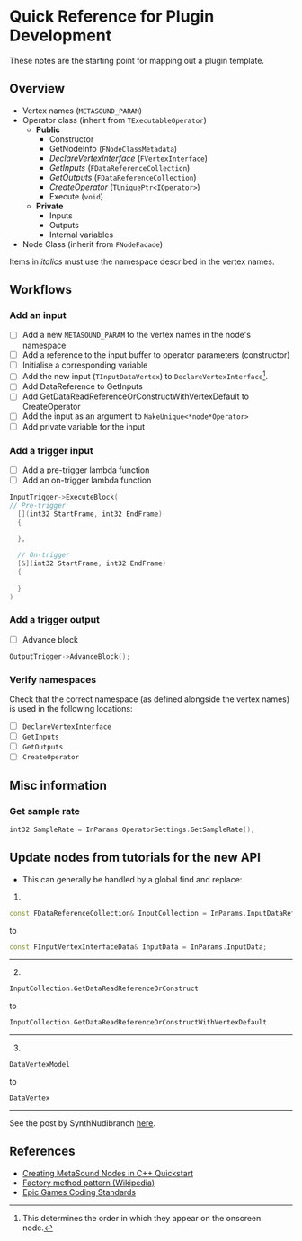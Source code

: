 # Quick Reference for Plugin Development
These notes are the starting point for mapping out a plugin template.

## Overview
- Vertex names (`METASOUND_PARAM`)
- Operator class (inherit from `TExecutableOperator`)
  - **Public**
    - Constructor
    - GetNodeInfo (`FNodeClassMetadata`)
    - *DeclareVertexInterface* (`FVertexInterface`)
    - *GetInputs* (`FDataReferenceCollection`)
    - *GetOutputs* (`FDataReferenceCollection`)
    - *CreateOperator* (`TUniquePtr<IOperator>`)
    - Execute (`void`)
  - **Private**
    - Inputs
    - Outputs
    - Internal variables
- Node Class (inherit from `FNodeFacade`)

Items in *italics* must use the namespace described in the vertex names.

## Workflows
### Add an input
- [ ] Add a new `METASOUND_PARAM` to the vertex names in the node's namespace
- [ ] Add a reference to the input buffer to operator parameters (constructor)
- [ ] Initialise a corresponding variable
- [ ] Add the new input (`TInputDataVertex`) to `DeclareVertexInterface`[^1].
- [ ] Add DataReference to GetInputs
- [ ] Add GetDataReadReferenceOrConstructWithVertexDefault to CreateOperator
- [ ] Add the input as an argument to `MakeUnique<*node*Operator>`
- [ ] Add private variable for the input

### Add a trigger input
- [ ] Add a pre-trigger lambda function
- [ ] Add an on-trigger lambda function

```C++
InputTrigger->ExecuteBlock(
// Pre-trigger
  [](int32 StartFrame, int32 EndFrame)
  {
      
  },

  // On-trigger
  [&](int32 StartFrame, int32 EndFrame)
  {
      
  }
)
```

### Add a trigger output
- [ ] Advance block
```C++
OutputTrigger->AdvanceBlock();
```
### Verify namespaces
Check that the correct namespace (as defined alongside the vertex names) is used in the following locations:
- [ ] `DeclareVertexInterface`
- [ ] `GetInputs`
- [ ] `GetOutputs`
- [ ] `CreateOperator`

## Misc information
### Get sample rate
```CPP
int32 SampleRate = InParams.OperatorSettings.GetSampleRate();
```

## Update nodes from tutorials for the new API

- This can generally be handled by a global find and replace:

1)
```C++
const FDataReferenceCollection& InputCollection = InParams.InputDataReferences; 
````

to
```C++
const FInputVertexInterfaceData& InputData = InParams.InputData;
```
---
2)
```C++
InputCollection.GetDataReadReferenceOrConstruct
```
to
```C++
InputCollection.GetDataReadReferenceOrConstructWithVertexDefault
```
---

3)
```C++
DataVertexModel
```
to
```
DataVertex
```
---
See the post by SynthNudibranch [here](https://forums.unrealengine.com/t/tutorial-creating-metasound-nodes-in-c-quickstart/559789).

## References

- [Creating MetaSound Nodes in C++ Quickstart](https://dev.epicgames.com/community/learning/tutorials/ry7p/unreal-engine-creating-metasound-nodes-in-c-quickstart)
- [Factory method pattern (Wikipedia)](https://en.wikipedia.org/wiki/Factory_method_pattern)
- [Epic Games Coding Standards](https://dev.epicgames.com/documentation/en-us/unreal-engine/epic-cplusplus-coding-standard-for-unreal-engine?application_version=5.4)

[^1]: This determines the order in which they appear on the onscreen node.
